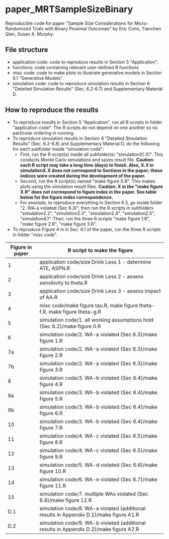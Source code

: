 # paper_MRTSampleSizeBinary

Reproducible code for paper "Sample Size Considerations for Micro-Randomized Trials with Binary Proximal Outcomes" by Eric Cohn, Tianchen Qian, Susan A. Murphy.

## File structure

- application code: code to reproduce results in Section 5 "Application".
- functions: code containing relevant user-defined R functions
- misc code: code to make plots to illustrate generative models in Section 6.1 "Generative Models".
- simulation code: code to reproduce simulation results in Section 6 "Detailed Simulation Results" (Sec. 6.2-6.7) and Supplementary Material D.

## How to reproduce the results

- To reproduce results in Section 5 "Application", run all R scripts in folder "application code". The R scripts do not depend on one another so no particular ordering in running.
- To reproduce simulation results in Section 6 "Detailed Simulation Results" (Sec. 6.2-6.8) and Supplementary Material D, do the following for each subfolder inside "simulation code":
    - First, run the R script(s) inside all subfolder(s) "simulationX(.X)". This conducts Monte Carlo simulations and saves result file. **Caution: each R script may take a long time (days) to finish. Also, X.X in simulationX.X does not correspond to Sections in the paper; these indices were created during the development of the paper.**
    - Second, run the R script(s) named "make figure X.R". This makes plots using the simulation result files. **Caution: X in the "make figure X.R" does not correspond to figure index in the paper. See table below for the figure index correspondence.**
    - For example, to reproduce everything in Section 6.3, go inside folder "2. WA-a violated (Sec 6.3)", then run the R scripts in subfolders "simulation2.2", "simulation2.3", "simulation2.4", "simulation2.5", "simulation4.1". Then, run the three R scripts "make figure 1.R", "make figure 2.R", "make figure 3.R".
- To reproduce Figure 4 in in Sec. 6.1 of the paper, run the three R scripts in folder "misc code".


| Figure in paper | R script to make the figure                                                            |
|-----------------|----------------------------------------------------------------------------------------|
| 1               | application code/size Drink Less 1 - determine ATE, ASPN.R                             |
| 2               | application code/size Drink Less 2 - assess sensitivity to theta.R                     |
| 3               | application code/size Drink Less 3 - assess impact of AA.R                             |
| 4               | misc code/make figure tau.R, make figure theta-f.R, make figure theta-g.R              |
| 5               | simulation code/1. all working assumptions hold (Sec 6.2)/make figure 0.R              |
| 6               | simulation code/2. WA-a violated (Sec 6.3)/make figure 1.R                             |
| 7a              | simulation code/2. WA-a violated (Sec 6.3)/make figure 2.R                             |
| 7b              | simulation code/2. WA-a violated (Sec 6.3)/make figure 3.R                             |
| 8               | simulation code/3. WA-b violated (Sec 6.4)/make figure 4.R                             |
| 9a              | simulation code/3. WA-b violated (Sec 6.4)/make figure 5.R                             |
| 9b              | simulation code/3. WA-b violated (Sec 6.4)/make figure 6.R                             |
| 10              | simulation code/3. WA-b violated (Sec 6.4)/make figure 7.R                             |
| 11              | simulation code/4. WA-c violated (Sec 6.5)/make figure 8.R                             |
| 12              | simulation code/4. WA-c violated (Sec 6.5)/make figure 9.R                             |
| 13              | simulation code/5. WA-d violated (Sec 6.6)/make figure 10.R                            |
| 14              | simulation code/6. WA-e violated (Sec 6.7)/make figure 11.R                            |
| 15              | simulation code/7. multiple WAs violated (Sec 6.8)/make figure 12.R                    |
| D.1             | simulation code/8. WA-a violated (additional results in Appendix D.1)/make figure A1.R |
| D.2             | simulation code/9. WA-b violated (additional results in Appendix D.2)/make figure A2.R |
